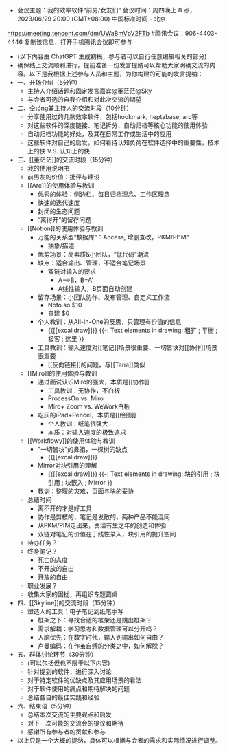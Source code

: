 - 会议主题：我的效率软件“前男/女友们”
会议时间：周四晚上 8 点，2023/06/29 20:00 (GMT+08:00) 中国标准时间 - 北京

https://meeting.tencent.com/dm/UWaBmVpV2FTb
#腾讯会议：906-4403-4446
复制该信息，打开手机腾讯会议即可参与
- (以下内容由 ChatGPT 生成初稿，参与者可以自行任意编辑相关的部分)
- 确保线上交流顺利进行，提前准备一份发言提纳可以帮助大家明确交流的内容。以下是我根据上述参与人员和主题，为你构建的可能的发言提纳：
- 一、开场介绍（5分钟）
    - 主持人介绍话题和固定发言嘉宾@董茫茫@Sky
    - 与会者可选的自我介绍和对此次交流的期望
- 二、仝tóng兼主持人的交流时段（10分钟）
    - 分享使用过的几款效率软件，包括hookmark, heptabase, arc等
    - 对这些软件的深度链接、笔记拆分、自动归档等核心功能的使用体验
    - 自动归档功能的好处，及其在日常工作或生活中的应用
    - 这些软件对自己的启发，如何看待认知负荷在软件选择中的重要性，技术上的快 V.S. 认知上的快
- 三、[[董茫茫]]的交流时段（15分钟）
    - 我的使用说明书
    - 前男友的价值：批评与建设
    - [[Arc]]的使用体验与教训
        - 优秀的体验：侧边栏、每日归档理念、工作区理念
        - 快速的迭代速度
        - 封闭的生态问题
        - “离得开”的留存问题
    - [[Notion]]的使用体验与教训
        - 万能的关系型“数据库”：Access, 增删查改，PKM/PI”M“
            - 抽象/描述
        - 优势场景：高素质&小团队，“低代码”潮流
        - 缺点：适合输出、管理，不适合笔记场景
            - 双链对输入的要求
                - A-->B，B=A'
                - A线性输入，B页面自动创建
        - 留存场景：小团队协作、发布管理、自定义工作流
            - Noto.so $10
            - 自建 $0
        - 个人教训：从All-In-One的反思，只管理有价值的信息
            - {{[[excalidraw]]}} {{-: Text elements in drawing: 粗犷 ; 平衡 ; 极客 ; 这里 }}
        - 工具教训：输入速度对[[笔记]]场景很重要、一切皆块对[[协作]]场景很重要
            - [[反向链接]]的问题，与[[Tana]]类似
    - [[Miro]]的使用体验与教训
        - 通过面试认识Miro的强大，本质是[[协作]]
            - 工具教训：无协作，不白板
            - ProcessOn vs. Miro
            - Miro+ Zoom vs. WeWork白板
        - 吃灰的iPad+Pencel，本质是[[绘图]]
            - 个人教训：纸笔很强大
            - 本质：对输入速度的极致追求
    - [[Workflowy]]的使用体验与教训
        - "一切皆块"的鼻祖，一棵树的缺点
            - {{[[excalidraw]]}}
        - Mirror对块引用的理解
            - {{[[excalidraw]]}} {{-: Text elements in drawing: 块的引用 ; 块引用 ; 块嵌入 ; Mirror }}
        - 教训：整理的灾难，页面与块的妥协
    - 总结时间
        - 离不开的才是好工具
        - 协作是剪枝的，笔记是发散的，两种产品不能混同
        - 从PKM/PIM走出来，关注有生之年的创造和体验
        - 双链对笔记的价值在于线性录入，块引用的提升空间
    - 待办任务？
    - 终身笔记？
        - 死亡的态度
        - 不开放的自由
        - 开放的自由
    - 职业发展？
    - 收集大家的困扰，再组织专题圆桌
- 四、[[Skyline]]的交流时段（15分钟）
    - 塑造人的工具：电子笔记到纸笔手写
        - 框架之下：寻找合适的框架还是跳出框架？
        - 需求解耦：学习思考和数据管理可以分开吗？
        - 人脑优先：在数字时代，输入到输出如何自由？
        - 卢曼编码：在作茧自缚的分类之中，如何解脱？
- 五、群体讨论环节（30分钟）
    - (可以包括但也不限于以下内容)
    - 针对提到的软件，进行深入讨论
    - 对于特定软件的优缺点及其应用场景的看法
    - 对于软件使用的痛点和期待解决的问题
    - 总结各自的最佳实践和经验
- 六、结束语（5分钟）
    - 总结本次交流的主要观点和启发
    - 对下一次可能的交流会的提议和期待
    - 感谢所有参与者的贡献和参与
- 以上只是一个大概的提纳，具体可以根据与会者的需求和实际情况进行调整。
